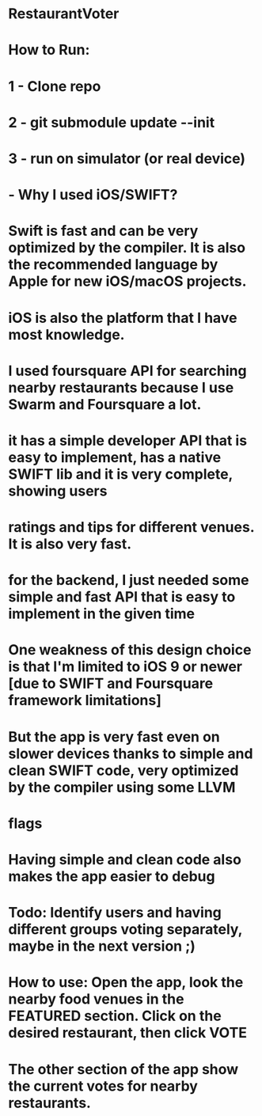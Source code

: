 # RestaurantVoter

# How to Run: 
# 1 - Clone repo
# 2 - git submodule update --init
# 3 - run on simulator (or real device)


# - Why I used iOS/SWIFT?
# Swift is fast and can be very optimized by the compiler. It is also the recommended language by Apple for new iOS/macOS projects.
# iOS is also the platform that I have most knowledge.
# I used foursquare API for searching nearby restaurants because I use Swarm and Foursquare a lot.
# it has a simple developer API that is easy to implement, has a native SWIFT lib and it is very complete, showing users 
# ratings and tips for different venues. It is also very fast.
# for the backend, I just needed some simple and fast API that is easy to implement in the given time
# One weakness of this design choice is that I'm limited to iOS 9 or newer [due to SWIFT and Foursquare framework limitations]
# But the app is very fast even on slower devices thanks to simple and clean SWIFT code, very optimized by the compiler using some LLVM
# flags
# Having simple and clean code also makes the app easier to debug
# Todo: Identify users and having different groups voting separately, maybe in the next version ;) 
# How to use: Open the app, look the nearby food venues in the FEATURED section. Click on the desired restaurant, then click VOTE
# The other section of the app show the current votes for nearby restaurants.
